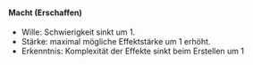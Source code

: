 #### Macht (Erschaffen)

* Wille: Schwierigkeit sinkt um 1.
* Stärke: maximal mögliche Effektstärke um 1 erhöht.
* Erkenntnis: Komplexität der Effekte sinkt beim Erstellen um 1
